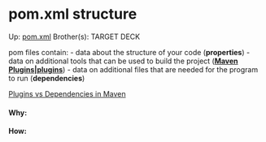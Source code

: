 # pom.xml structure

Up: [pom.xml](pom.xml)
Brother(s):
TARGET DECK

pom files contain:
	- data about the structure of your code (**properties**)
	- data on additional tools that can be used to build the project (**[Maven Plugins|plugins](maven_plugins|plugins)**)
	- data on additional files that are needed for the program to run (**dependencies**)

[Plugins vs Dependencies in Maven](plugins_vs_dependencies_in_maven)


































#### Why:
#### How:









